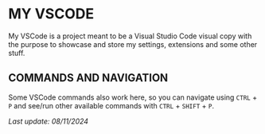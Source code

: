 # MY VSCODE

My VSCode is a project meant to be a Visual Studio Code visual copy with the purpose to showcase and store my settings, extensions and some other stuff.

## COMMANDS AND NAVIGATION

Some VSCode commands also work here, so you can navigate using `CTRL` + `P`  and see/run other available commands with `CTRL` + `SHIFT` + `P`.

*Last update: 08/11/2024*